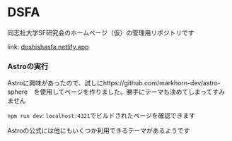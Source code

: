 # DSFA
同志社大学SF研究会のホームページ（仮）の管理用リポジトリです

link: [doshishasfa.netlify.app](https://doshishasfa.netlify.app/)

### Astroの実行
Astroに興味があったので、試しにhttps://github.com/markhorn-dev/astro-sphere　を使用してページを作りました。勝手にテーマも決めてしまってすみません

```npm run dev```: ```localhost:4321```でビルドされたページを確認できます

Astroの公式には他にもいくつか利用できるテーマがあるようです